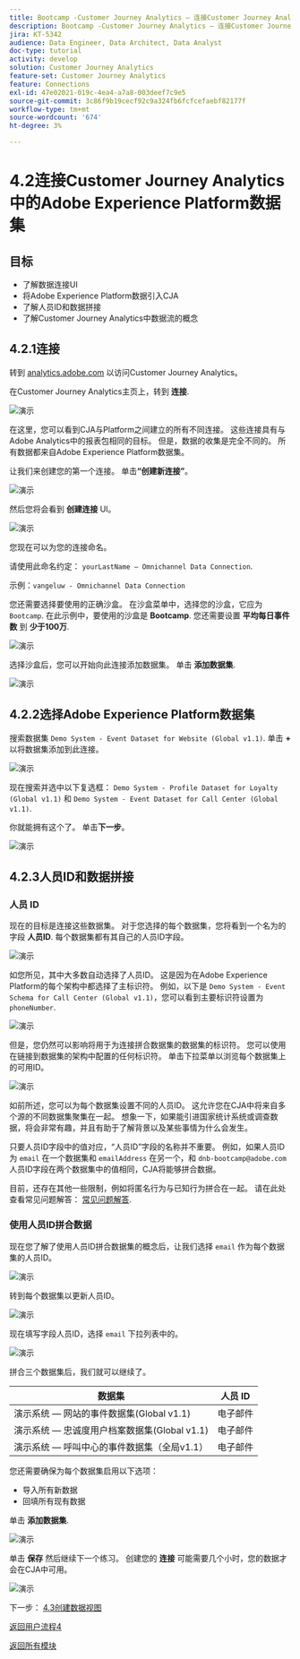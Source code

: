 ```yaml
---
title: Bootcamp -Customer Journey Analytics — 连接Customer Journey Analytics中的Adobe Experience Platform数据集
description: Bootcamp -Customer Journey Analytics — 连接Customer Journey Analytics中的Adobe Experience Platform数据集
jira: KT-5342
audience: Data Engineer, Data Architect, Data Analyst
doc-type: tutorial
activity: develop
solution: Customer Journey Analytics
feature-set: Customer Journey Analytics
feature: Connections
exl-id: 47e02021-019c-4ea4-a7a8-003deef7c9e5
source-git-commit: 3c86f9b19cecf92c9a324fb6fcfcefaebf82177f
workflow-type: tm+mt
source-wordcount: '674'
ht-degree: 3%

---
```


# 4.2连接Customer Journey Analytics中的Adobe Experience Platform数据集

## 目标

- 了解数据连接UI
- 将Adobe Experience Platform数据引入CJA
- 了解人员ID和数据拼接
- 了解Customer Journey Analytics中数据流的概念

## 4.2.1连接

转到 [analytics.adobe.com](https://analytics.adobe.com) 以访问Customer Journey Analytics。

在Customer Journey Analytics主页上，转到 **连接**.

![演示](./images/cja2.png)

在这里，您可以看到CJA与Platform之间建立的所有不同连接。 这些连接具有与Adobe Analytics中的报表包相同的目标。 但是，数据的收集是完全不同的。 所有数据都来自Adobe Experience Platform数据集。

让我们来创建您的第一个连接。 单击&#x200B;**“创建新连接”**。

![演示](./images/cja4.png)

然后您将会看到 **创建连接** UI。

![演示](./images/cja5.png)

您现在可以为您的连接命名。

请使用此命名约定： `yourLastName – Omnichannel Data Connection`.

示例：`vangeluw - Omnichannel Data Connection`

您还需要选择要使用的正确沙盒。 在沙盒菜单中，选择您的沙盒，它应为 `Bootcamp`. 在此示例中，要使用的沙盒是 **Bootcamp**. 您还需要设置 **平均每日事件数** 到 **少于100万**.

![演示](./images/cjasb.png)

选择沙盒后，您可以开始向此连接添加数据集。 单击 **添加数据集**.

![演示](./images/cjasb1.png)

## 4.2.2选择Adobe Experience Platform数据集

搜索数据集 `Demo System - Event Dataset for Website (Global v1.1)`. 单击 **+** 以将数据集添加到此连接。

![演示](./images/cja7.png)

现在搜索并选中以下复选框： `Demo System - Profile Dataset for Loyalty (Global v1.1)` 和 `Demo System - Event Dataset for Call Center (Global v1.1)`.

你就能拥有这个了。 单击&#x200B;**下一步**。

![演示](./images/cja9.png)

## 4.2.3人员ID和数据拼接

### 人员 ID

现在的目标是连接这些数据集。 对于您选择的每个数据集，您将看到一个名为的字段 **人员ID**. 每个数据集都有其自己的人员ID字段。

![演示](./images/cja11.png)

如您所见，其中大多数自动选择了人员ID。 这是因为在Adobe Experience Platform的每个架构中都选择了主标识符。 例如，以下是 `Demo System - Event Schema for Call Center (Global v1.1)`，您可以看到主要标识符设置为 `phoneNumber`.

![演示](./images/cja13.png)

但是，您仍然可以影响将用于为连接拼合数据集的数据集的标识符。 您可以使用在链接到数据集的架构中配置的任何标识符。 单击下拉菜单以浏览每个数据集上的可用ID。

![演示](./images/cja14.png)

如前所述，您可以为每个数据集设置不同的人员ID。 这允许您在CJA中将来自多个源的不同数据集聚集在一起。 想象一下，如果能引进国家统计系统或调查数据，将会非常有趣，并且有助于了解背景以及某些事情为什么会发生。

只要人员ID字段中的值对应，“人员ID”字段的名称并不重要。 例如，如果人员ID为 `email` 在一个数据集和 `emailAddress` 在另一个，和 `dnb-bootcamp@adobe.com` 人员ID字段在两个数据集中的值相同，CJA将能够拼合数据。

目前，还存在其他一些限制，例如将匿名行为与已知行为拼合在一起。 请在此处查看常见问题解答： [常见问题解答](https://experienceleague.adobe.com/docs/analytics-platform/using/cja-overview/cja-faq.html?lang=zh-Hans).

### 使用人员ID拼合数据

现在您了解了使用人员ID拼合数据集的概念后，让我们选择 `email` 作为每个数据集的人员ID。

![演示](./images/cja15.png)

转到每个数据集以更新人员ID。

![演示](./images/cja12a.png)

现在填写字段人员ID，选择 `email` 下拉列表中的。

![演示](./images/cja17.png)

拼合三个数据集后，我们就可以继续了。

| 数据集 | 人员 ID |
| ----------------- |-------------| 
| 演示系统 — 网站的事件数据集(Global v1.1) | 电子邮件 |
| 演示系统 — 忠诚度用户档案数据集(Global v1.1) | 电子邮件 |
| 演示系统 — 呼叫中心的事件数据集（全局v1.1） | 电子邮件 |

您还需要确保为每个数据集启用以下选项：

- 导入所有新数据
- 回填所有现有数据

单击 **添加数据集**.

![演示](./images/cja16.png)

单击 **保存** 然后继续下一个练习。
创建您的 **连接** 可能需要几个小时，您的数据才会在CJA中可用。

![演示](./images/cja20.png)

下一步： [4.3创建数据视图](./ex3.md)

[返回用户流程4](./uc4.md)

[返回所有模块](./../../overview.md)
